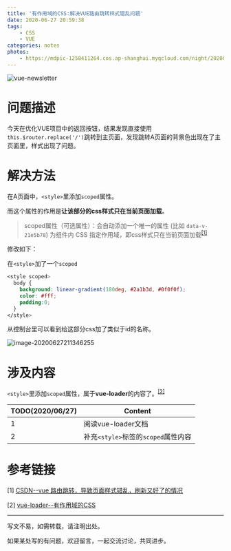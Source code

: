 ```yaml
---
title: '有作用域的CSS:解决VUE路由跳转样式错乱问题'
date: 2020-06-27 20:59:38
tags:
	- CSS
	- VUE
categories: notes
photos:
	- https://mdpic-1258411264.cos.ap-shanghai.myqcloud.com/night/202006/27/210228-266840.png
---
```


![vue-newsletter](https://mdpic-1258411264.cos.ap-shanghai.myqcloud.com/night/202006/27/210228-266840.png)

# 问题描述

今天在优化VUE项目中的返回按钮，结果发现直接使用`this.$router.replace('/')`跳转到主页面，发现跳转A页面的背景色出现在了主页面里，样式出现了问题。

# 解决方法

在A页面中，`<style>`里添加`scoped`属性。

而这个属性的作用是**让该部分的css样式只在当前页面加载**。

>scoped属性（可选属性）：会自动添加一个唯一的属性 (比如 `data-v-21e5b78`) 为组件内 CSS 指定作用域，即css样式只在当前页面加载<sup>[[1]](https://blog.csdn.net/qq_44333271/article/details/88175219)</sup>

修改如下：

在`<style>`加了一个`scoped`

```css
<style scoped>
  body {
    background: linear-gradient(180deg, #2a1b3d, #0f0f0f);
    color: #fff;
    padding:0;
  }
</style>
```

从控制台里可以看到给这部分css加了类似于id的名称。

![image-20200627211346255](https://mdpic-1258411264.cos.ap-shanghai.myqcloud.com/night/202006/27/211347-40647.png)

# 涉及内容

`<style>`里添加`scoped`属性，属于**vue-loader**的内容了。<sup>[[2]](https://vue-loader-v14.vuejs.org/zh-cn/features/scoped-css.html)</sup>

| TODO(2020/06/27) | Content                             |
| ---------------- | ----------------------------------- |
| 1                | 阅读vue-loader文档                  |
| 2                | 补充`<style>`标签的`scoped`属性内容 |

# 参考链接

[1] [CSDN--vue 路由跳转，导致页面样式错乱，刷新又好了的情况](https://blog.csdn.net/qq_44333271/article/details/88175219)

[2] [vue-loader--有作用域的CSS](https://vue-loader-v14.vuejs.org/zh-cn/features/scoped-css.html)

---

写文不易，如需转载，请注明出处。

如果某处写的有问题，欢迎留言，一起交流讨论，共同进步。
